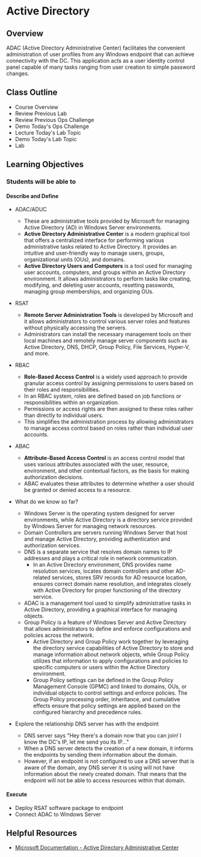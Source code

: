 # Active Directory

## Overview

ADAC (Active Directory Administrative Center) facilitates the convenient administration of user profiles from any Windows endpoint that can achieve connectivity with the DC. This application acts as a user identity control panel capable of many tasks ranging from user creation to simple password changes.

## Class Outline

- Course Overview
- Review Previous Lab
- Review Previous Ops Challenge
- Demo Today's Ops Challenge
- Lecture Today's Lab Topic
- Demo Today's Lab Topic
- Lab

## Learning Objectives

### Students will be able to

#### Describe and Define

- ADAC/ADUC
  - These are administrative tools provided by Microsoft for managing Active Directory (AD) in Windows Server environments.
  - **Active Directory Administrative Center** is a modern graphical tool that offers a centralized interface for performing various administrative tasks related to Active Directory. It provides an intuitive and user-friendly way to manage users, groups, organizational units (OUs), and domains.
  - **Active Directory Users and Computers** is a tool used for managing user accounts, computers, and groups within an Active Directory environment. It allows administrators to perform tasks like creating, modifying, and deleting user accounts, resetting passwords, managing group memberships, and organizing OUs.

- RSAT
  - **Remote Server Administration Tools** is developed by Microsoft and it allows administrators to control various server roles and features without physically accessing the servers.
  - Administrators can install the necessary management tools on their local machines and remotely manage server components such as Active Directory, DNS, DHCP, Group Policy, File Services, Hyper-V, and more.

- RBAC
  - **Role-Based Access Control** is a widely used approach to provide granular access control by assigning permissions to users based on their roles and responsibilities.
  - In an RBAC system, roles are defined based on job functions or responsibilities within an organization.
  - Permissions or access rights are then assigned to these roles rather than directly to individual users.
  - This simplifies the administration process by allowing administrators to manage access control based on roles rather than individual user accounts.

- ABAC
  - **Attribute-Based Access Control** is an access control model that uses various attributes associated with the user, resource, environment, and other contextual factors, as the basis for making authorization decisions.
  - ABAC evaluates these attributes to determine whether a user should be granted or denied access to a resource.

- What do we know so far?
  - Windows Server is the operating system designed for server environments, while Active Directory is a directory service provided by Windows Server for managing network resources.
  - Domain Controllers are servers running Windows Server that host and manage Active Directory, providing authentication and authorization services.
  - DNS is a separate service that resolves domain names to IP addresses and plays a critical role in network communication.
    - In an Active Directory environment, DNS provides name resolution services, locates domain controllers and other AD-related services, stores SRV records for AD resource location, ensures correct domain name resolution, and integrates closely with Active Directory for proper functioning of the directory service.
  - ADAC is a management tool used to simplify administrative tasks in Active Directory, providing a graphical interface for managing objects.
  - Group Policy is a feature of Windows Server and Active Directory that allows administrators to define and enforce configurations and policies across the network.
    - Active Directory and Group Policy work together by leveraging the directory service capabilities of Active Directory to store and manage information about network objects, while Group Policy utilizes that information to apply configurations and policies to specific computers or users within the Active Directory environment.
    - Group Policy settings can be defined in the Group Policy Management Console (GPMC) and linked to domains, OUs, or individual objects to control settings and enforce policies. The Group Policy processing order, inheritance, and cumulative effects ensure that policy settings are applied based on the configured hierarchy and precedence rules.

- Explore the relationship DNS server has with the endpoint
  - DNS server says "Hey there's a domain now that you can join! I know the DC's IP, let me send you its IP..."
  - When a DNS server detects the creation of a new domain, it informs the endpoints by sending them information about the domain.
  - However, if an endpoint is not configured to use a DNS server that is aware of the domain, any DNS server it is using will not have information about the newly created domain. That means that the endpoint will not be able to access resources within that domain.


#### Execute

- Deploy RSAT software package to endpoint
- Connect ADAC to Windows Server

## Helpful Resources

- [Microsoft Documentation - Active Directory Administrative Center](https://docs.microsoft.com/en-us/windows-server/identity/ad-ds/get-started/adac/active-directory-administrative-center)
